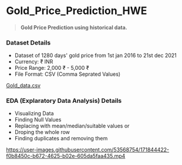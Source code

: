 # Gold_Price_Prediction_HWE
> #### Gold Price Prediction using historical data.
### Dataset Details
* Dataset of 1280 days' gold price from 1st jan 2016 to 21st dec 2021
* Currency: ₹ INR
* Price Range: 2,000 ₹ - 5,000 ₹
* File Format: CSV (Comma Seprated Values)

[Gold_data.csv](https://github.com/DharmadhikariSS/Gold_Price_Prediction_HWE/files/8831818/Gold_data.csv)

### EDA (Explaratory Data Analysis) Details
* Visualizing Data
* Finding Null Values
* Replacing with mean/median/suitable values or
* Droping the whole row
* Finding duplicates and removing them


https://user-images.githubusercontent.com/53568754/171844422-f0b8450c-b672-4625-b02e-605da5faa435.mp4
